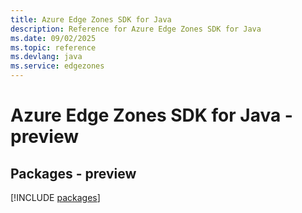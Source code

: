 ```yaml
---
title: Azure Edge Zones SDK for Java
description: Reference for Azure Edge Zones SDK for Java
ms.date: 09/02/2025
ms.topic: reference
ms.devlang: java
ms.service: edgezones
---
```

# Azure Edge Zones SDK for Java - preview
## Packages - preview
[!INCLUDE [packages](edge-zones-index.md)]